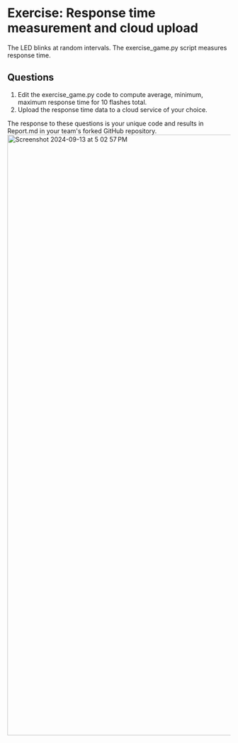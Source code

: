 # Exercise: Response time measurement and cloud upload

The LED blinks at random intervals.
The exercise_game.py script measures response time.

## Questions

1. Edit the exercise_game.py code to compute average, minimum, maximum response time for 10 flashes total.
2. Upload the response time data to a cloud service of your choice.

The response to these questions is your unique code and results in Report.md in your team's forked GitHub repository.
<img width="1357" alt="Screenshot 2024-09-13 at 5 02 57 PM" src="https://github.com/user-attachments/assets/f912fd9f-5504-4ae8-854d-843d92def77c">
